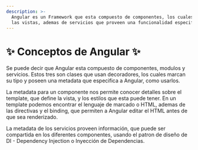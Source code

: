 ```yaml
---
description: >-
  Angular es un Framework que esta compuesto de componentes, los cuales definen
  las vistas, ademas de servicios que proveen una funcionalidad especifica.
---
```


# ✨ Conceptos de Angular ✨

Se puede decir que Angular esta compuesto de componentes, modulos y servicios. Estos tres son clases que usan decoradores, los cuales marcan su tipo y poseen una metadata que especifica a Angular, como usarlos.

La metadata para un componente nos permite conocer detalles sobre el template, que define la vista, y los estilos que esta puede tener. En un template podemos encontrar el lenguaje de marcado o HTML, ademas de las directivas y el binding, que permiten a Angular editar el HTML antes de que sea renderizado.

La metadata de los servicios proveen información, que puede ser compartida en los diferentes componentes, usando el patron de diseño de DI - Dependency Injection o Inyección de Dependencias.





